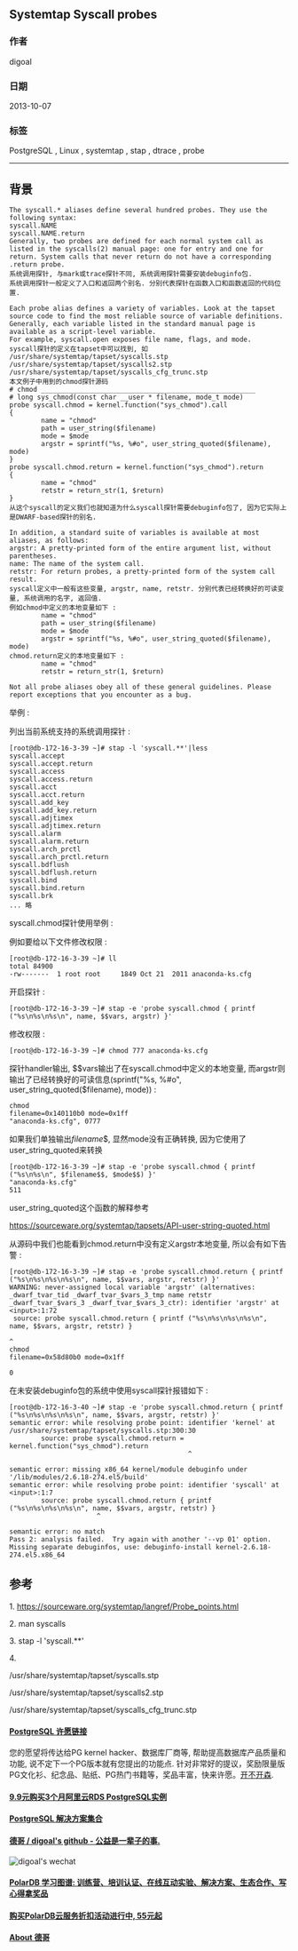 ## Systemtap Syscall probes  
                 
### 作者             
digoal               
           
### 日期                              
2013-10-07           
            
### 标签           
PostgreSQL , Linux , systemtap , stap , dtrace , probe            
                                             
----                     
                                                         
## 背景        
```  
The syscall.* aliases define several hundred probes. They use the following syntax:  
syscall.NAME  
syscall.NAME.return  
Generally, two probes are defined for each normal system call as listed in the syscalls(2) manual page: one for entry and one for return. System calls that never return do not have a corresponding .return probe.  
系统调用探针, 与mark或trace探针不同, 系统调用探针需要安装debuginfo包.  
系统调用探针一般定义了入口和返回两个别名. 分别代表探针在函数入口和函数返回的代码位置.   
  
Each probe alias defines a variety of variables. Look at the tapset source code to find the most reliable source of variable definitions. Generally, each variable listed in the standard manual page is available as a script-level variable.   
For example, syscall.open exposes file name, flags, and mode.   
syscall探针的定义在tapset中可以找到, 如  
/usr/share/systemtap/tapset/syscalls.stp  
/usr/share/systemtap/tapset/syscalls2.stp  
/usr/share/systemtap/tapset/syscalls_cfg_trunc.stp  
本文例子中用到的chmod探针源码  
# chmod ______________________________________________________  
# long sys_chmod(const char __user * filename, mode_t mode)  
probe syscall.chmod = kernel.function("sys_chmod").call  
{  
        name = "chmod"  
        path = user_string($filename)  
        mode = $mode  
        argstr = sprintf("%s, %#o", user_string_quoted($filename), mode)  
}  
probe syscall.chmod.return = kernel.function("sys_chmod").return  
{  
        name = "chmod"  
        retstr = return_str(1, $return)  
}  
从这个syscall的定义我们也就知道为什么syscall探针需要debuginfo包了, 因为它实际上是DWARF-based探针的别名.  
  
In addition, a standard suite of variables is available at most aliases, as follows:  
argstr: A pretty-printed form of the entire argument list, without parentheses.  
name: The name of the system call.  
retstr: For return probes, a pretty-printed form of the system call result.  
syscall定义中一般有这些变量, argstr, name, retstr. 分别代表已经转换好的可读变量, 系统调用的名字, 返回值.  
例如chmod中定义的本地变量如下 :   
        name = "chmod"  
        path = user_string($filename)  
        mode = $mode  
        argstr = sprintf("%s, %#o", user_string_quoted($filename), mode)  
chmod.return定义的本地变量如下 :   
        name = "chmod"  
        retstr = return_str(1, $return)  
  
Not all probe aliases obey all of these general guidelines. Please report exceptions that you encounter as a bug.  
```  
  
举例 :   
  
列出当前系统支持的系统调用探针 :   
  
```  
[root@db-172-16-3-39 ~]# stap -l 'syscall.**'|less  
syscall.accept  
syscall.accept.return  
syscall.access  
syscall.access.return  
syscall.acct  
syscall.acct.return  
syscall.add_key  
syscall.add_key.return  
syscall.adjtimex  
syscall.adjtimex.return  
syscall.alarm  
syscall.alarm.return  
syscall.arch_prctl  
syscall.arch_prctl.return  
syscall.bdflush  
syscall.bdflush.return  
syscall.bind  
syscall.bind.return  
syscall.brk  
... 略  
```  
  
syscall.chmod探针使用举例 :   
  
例如要给以下文件修改权限 :   
  
```  
[root@db-172-16-3-39 ~]# ll  
total 84900  
-rw-------  1 root root     1849 Oct 21  2011 anaconda-ks.cfg  
```  
  
开启探针 :   
  
```  
[root@db-172-16-3-39 ~]# stap -e 'probe syscall.chmod { printf ("%s\n%s\n%s\n", name, $$vars, argstr) }'  
```  
  
修改权限 :   
  
```  
[root@db-172-16-3-39 ~]# chmod 777 anaconda-ks.cfg   
```  
  
探针handler输出, $$vars输出了在syscall.chmod中定义的本地变量, 而argstr则输出了已经转换好的可读信息(sprintf("%s, %#o", user_string_quoted($filename), mode)) :   
  
```  
chmod  
filename=0x140110b0 mode=0x1ff  
"anaconda-ks.cfg", 0777  
```  
  
如果我们单独输出$filename$$, 显然mode没有正确转换, 因为它使用了user_string_quoted来转换  
  
```  
[root@db-172-16-3-39 ~]# stap -e 'probe syscall.chmod { printf ("%s\n%s\n", $filename$$, $mode$$) }'  
"anaconda-ks.cfg"  
511  
```  
  
user_string_quoted这个函数的解释参考  
  
https://sourceware.org/systemtap/tapsets/API-user-string-quoted.html  
  
从源码中我们也能看到chmod.return中没有定义argstr本地变量, 所以会有如下告警 :   
  
```  
[root@db-172-16-3-39 ~]# stap -e 'probe syscall.chmod.return { printf ("%s\n%s\n%s\n%s\n", name, $$vars, argstr, retstr) }'  
WARNING: never-assigned local variable 'argstr' (alternatives: _dwarf_tvar_tid _dwarf_tvar_$vars_3_tmp name retstr _dwarf_tvar_$vars_3 _dwarf_tvar_$vars_3_ctr): identifier 'argstr' at <input>:1:72  
 source: probe syscall.chmod.return { printf ("%s\n%s\n%s\n%s\n", name, $$vars, argstr, retstr) }  
                                                                                ^  
chmod  
filename=0x58d80b0 mode=0x1ff  
  
0  
```  
  
在未安装debuginfo包的系统中使用syscall探针报错如下 :   
  
```  
[root@db-172-16-3-40 ~]# stap -e 'probe syscall.chmod.return { printf ("%s\n%s\n%s\n%s\n", name, $$vars, argstr, retstr) }'  
semantic error: while resolving probe point: identifier 'kernel' at /usr/share/systemtap/tapset/syscalls.stp:300:30  
        source: probe syscall.chmod.return = kernel.function("sys_chmod").return  
                                             ^  
  
semantic error: missing x86_64 kernel/module debuginfo under '/lib/modules/2.6.18-274.el5/build'  
semantic error: while resolving probe point: identifier 'syscall' at <input>:1:7  
        source: probe syscall.chmod.return { printf ("%s\n%s\n%s\n%s\n", name, $$vars, argstr, retstr) }  
                      ^  
  
semantic error: no match  
Pass 2: analysis failed.  Try again with another '--vp 01' option.  
Missing separate debuginfos, use: debuginfo-install kernel-2.6.18-274.el5.x86_64  
```  
  
## 参考  
1\. https://sourceware.org/systemtap/langref/Probe_points.html  
  
2\. man syscalls  
  
3\. stap -l 'syscall.**'  
  
4\.   
  
/usr/share/systemtap/tapset/syscalls.stp  
  
/usr/share/systemtap/tapset/syscalls2.stp  
  
/usr/share/systemtap/tapset/syscalls_cfg_trunc.stp  
  
  
  
  
  
  
  
  
  
  
  
  
  
  
  
  
  
  
  
  
  
  
  
  
  
  
  
  
  
  
  
  
  
  
  
  
  
  
  
  
  
  
  
  
  
  
  
  
  
  
  
  
  
  
  
  
  
  
  
  
  
  
  
  
  
  
  
  
  
  
  
  
  
#### [PostgreSQL 许愿链接](https://github.com/digoal/blog/issues/76 "269ac3d1c492e938c0191101c7238216")
您的愿望将传达给PG kernel hacker、数据库厂商等, 帮助提高数据库产品质量和功能, 说不定下一个PG版本就有您提出的功能点. 针对非常好的提议，奖励限量版PG文化衫、纪念品、贴纸、PG热门书籍等，奖品丰富，快来许愿。[开不开森](https://github.com/digoal/blog/issues/76 "269ac3d1c492e938c0191101c7238216").  
  
  
#### [9.9元购买3个月阿里云RDS PostgreSQL实例](https://www.aliyun.com/database/postgresqlactivity "57258f76c37864c6e6d23383d05714ea")
  
  
#### [PostgreSQL 解决方案集合](https://yq.aliyun.com/topic/118 "40cff096e9ed7122c512b35d8561d9c8")
  
  
#### [德哥 / digoal's github - 公益是一辈子的事.](https://github.com/digoal/blog/blob/master/README.md "22709685feb7cab07d30f30387f0a9ae")
  
  
![digoal's wechat](../pic/digoal_weixin.jpg "f7ad92eeba24523fd47a6e1a0e691b59")
  
  
#### [PolarDB 学习图谱: 训练营、培训认证、在线互动实验、解决方案、生态合作、写心得拿奖品](https://www.aliyun.com/database/openpolardb/activity "8642f60e04ed0c814bf9cb9677976bd4")
  
  
#### [购买PolarDB云服务折扣活动进行中, 55元起](https://www.aliyun.com/activity/new/polardb-yunparter?userCode=bsb3t4al "e0495c413bedacabb75ff1e880be465a")
  
  
#### [About 德哥](https://github.com/digoal/blog/blob/master/me/readme.md "a37735981e7704886ffd590565582dd0")
  
